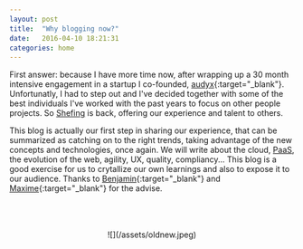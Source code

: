 ```yaml
---
layout: post
title:  "Why blogging now?"
date:   2016-04-10 18:21:31
categories: home
---
```


First answer: because I have more time now, after wrapping up a 30 month intensive engagement in a startup I co-founded, [audyx](http://www.audyx.com/en "audyx - the first online audiology platform"){:target="_blank"}. Unfortunatly, I had to step out and I've decided together with some of the best individuals I've worked with the past years to focus on other people projects. So [Shefing](http://www.shefing.com "Innovation as a service") is back, offering our experience and talent to others. 

This blog is actually our first step in sharing our experience, that can be summarized as catching on to the right trends, taking advantage of the new concepts and technologies, once again. We will write about the cloud, [PaaS](https://en.wikipedia.org/wiki/Platform_as_a_service), the evolution of the web, agility,  UX,  quality, compliancy... This blog is a good exercise for us to crytallize our own learnings and also to expose it to our audience. Thanks to [Benjamin](https://fr.linkedin.com/in/benjaminstanislas){:target="_blank"} and [Maxime](https://il.linkedin.com/in/leadlike/en){:target="_blank"} for the advise. 



<div style="text-align:center" markdown="1">
<br> <br> <br> 
![](/assets/oldnew.jpeg)

</div>



